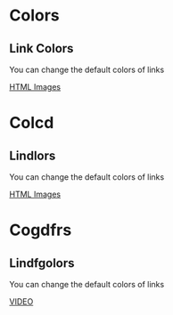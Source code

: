 

<h1>Colors</h1>

<h2>Link Colors</h2>


<p>You can change the default colors of links</p>

<a href="html_images.asp" target="_blank">HTML Images</a> 


<h1>Colcd</h1>

<h2>Lindlors</h2>


<p>You can change the default colors of links</p>

<a href="html_images.asp" target="_blank">HTML Images</a> 

<h1>Cogdfrs</h1>

<h2>Lindfgolors</h2>


<p>You can change the default colors of links</p>

<a href="https://www.youtube.com/watch?v=JvAxsWvqtbk" target="_blank">VIDEO</a> 
